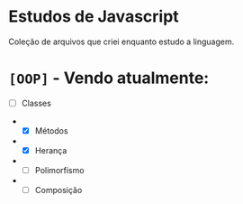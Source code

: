 # Estudos de Javascript
Coleção de arquivos que criei enquanto estudo a linguagem.

# ` [OOP] ` - Vendo atualmente:
- [ ] Classes
- - [X] Métodos
- - [X] Herança
- - [ ] Polimorfismo
- - [ ] Composição
